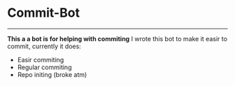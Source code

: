 ﻿# Commit-Bot
---------
**This a a bot is for helping with commiting**
I wrote this bot to make it easir to commit, currently it does:
- Easir commiting
- Regular commiting
- Repo initing (broke atm)

